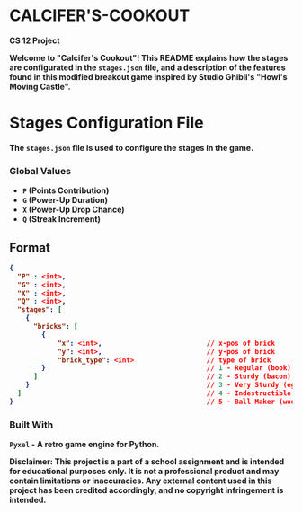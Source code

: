 # CALCIFER'S-COOKOUT
<b>CS 12 Project

Welcome to "Calcifer's Cookout"! This README explains how the stages are configurated in the `stages.json` file, and a description of the features found in this modified breakout game inspired by Studio Ghibli's "Howl's Moving Castle".

# Stages Configuration File

The `stages.json` file is used to configure the stages in the game.
### Global Values

- `P` (Points Contribution)
- `G` (Power-Up Duration)
- `X` (Power-Up Drop Chance)
- `Q` (Streak Increment)

## Format

```json
{
  "P" : <int>,
  "G" : <int>,
  "X" : <int>,
  "Q" : <int>,
  "stages": [
    {
      "bricks": [           
        {
            "x": <int>,                          // x-pos of brick
            "y": <int>,                          // y-pos of brick
            "brick_type": <int>                  // type of brick
        }                                        // 1 - Regular (book)
      ]                                          // 2 - Sturdy (bacon)
    }                                            // 3 - Very Sturdy (egg)
  ]                                              // 4 - Indestructible (stone slab)
}                                                // 5 - Ball Maker (wood)
```

### Built With

`Pyxel` - A retro game engine for Python.

<b>Disclaimer<b>:
This project is a part of a school assignment and is intended for educational purposes only. It is not a professional product and may contain limitations or inaccuracies. Any external content used in this project has been credited accordingly, and no copyright infringement is intended.
